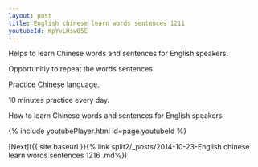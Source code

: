 ```yaml
---
layout: post
title: English chinese learn words sentences 1211 
youtubeId: KpYvLHswO5E
---
```

 
 
Helps to learn Chinese words and sentences for English speakers.

Opportunitiy to repeat the words sentences. 

Practice Chinese language. 
 
10 minutes practice every day. 
 
How to learn Chinese words and sentences for English speakers 
 
{% include youtubePlayer.html id=page.youtubeId %}
 
 
[Next]({{ site.baseurl }}{% link  split2/_posts/2014-10-23-English chinese learn words sentences 1216 .md%})
 
